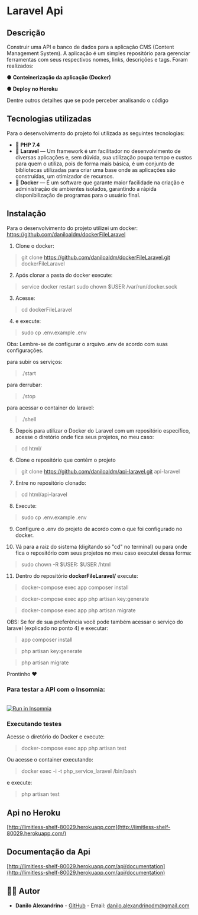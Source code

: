 

# Laravel Api
## Descrição

Construir uma API e banco de dados para a aplicação CMS (Content Management System). A aplicação é um simples repositório para gerenciar ferramentas com seus respectivos nomes, links, descrições e tags. Foram realizados:

● **Conteinerização da aplicação (Docker)**

● **Deploy no Heroku**

Dentre outros detalhes que se pode perceber analisando o código

## Tecnologias utilizadas

Para o desenvolvimento do projeto foi utilizada as seguintes tecnologias:

- :elephant: **PHP 7.4** 
- :small_red_triangle_down:  **Laravel** — Um framework é um facilitador no desenvolvimento de diversas aplicações e, sem dúvida, sua utilização poupa tempo e custos para quem o utiliza, pois de forma mais básica, é um conjunto de bibliotecas utilizadas para criar uma base onde as aplicações são construídas, um otimizador de recursos.
- :whale2: **Docker** — É um software que garante maior facilidade na criação e administração de ambientes isolados, garantindo a rápida disponibilização de programas para o usuário final.

## Instalação

Para o desenvolvimento do projeto utilizei um docker:
https://github.com/daniloaldm/dockerFileLaravel

1. Clone o docker:
> git clone https://github.com/daniloaldm/dockerFileLaravel.git dockerFileLaravel

2. Após clonar a pasta do docker execute:

> service docker restart sudo chown $USER /var/run/docker.sock

3. Acesse:
> cd dockerFileLaravel

4. e execute:
> sudo cp .env.example .env

Obs: Lembre-se de configurar o arquivo .env de acordo com suas configurações.

para subir os serviços:
> ./start

para derrubar: 
> ./stop

para acessar o container do laravel: 
> ./shell

5. Depois para utilizar o Docker do Laravel com um repositório específico, acesse o diretório onde fica seus projetos, no meu caso:

> cd html/

6. Clone o repositório que contém o projeto
> git clone  https://github.com/daniloaldm/api-laravel.git api-laravel

7. Entre no repositório clonado: 

> cd html/api-laravel

8. Execute: 

> sudo cp .env.example .env

9. Configure o .env do projeto de acordo com o que foi configurado no docker.

10. Vá para a raiz do sistema (digitando só "cd" no terminal) ou para onde fica o repositório com seus projetos no meu caso executei dessa forma:
> sudo chown -R $USER: $USER /html

11. Dentro do repositório **dockerFileLaravel/** execute:
> docker-compose exec app composer install

> docker-compose exec app php artisan key:generate

> docker-compose exec app php artisan migrate

OBS: Se for de sua preferência você pode também acessar o serviço do laravel (explicado no ponto 4) e executar:
> app composer install

> php artisan key:generate

> php artisan migrate

Prontinho :heart:

### Para testar a API com o Insomnia:
<br>
<a href="https://insomnia.rest/run/?label=API%20CMS%20Laravel&uri=https%3A%2F%2Fgithub.com%2Fdaniloaldm%2Fapi-laravel%2Fblob%2Fmaster%2Fapi_laravel_cms.json" target="_blank"><img src="https://insomnia.rest/images/run.svg" alt="Run in Insomnia"></a>

### Executando testes

Acesse o diretório do Docker e execute:

> docker-compose exec app php artisan test

Ou acesse o container executando:

> docker exec -i -t php_service_laravel /bin/bash

e execute:

> php artisan test


## Api no Heroku

[http://limitless-shelf-80029.herokuapp.com](http://limitless-shelf-80029.herokuapp.com/)

## Documentação da Api

[http://limitless-shelf-80029.herokuapp.com/api/documentation](http://limitless-shelf-80029.herokuapp.com/api/documentation)

## :man_technologist: Autor

- **Danilo Alexandrino** - [GitHub](https://github.com/daniloaldm) - Email: [danilo.alexandrinodm@gmail.com](mailto:danilo.alexandrinodm@gmail.com)
